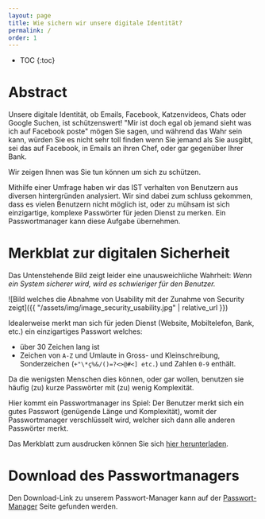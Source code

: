 ```yaml
---
layout: page
title: Wie sichern wir unsere digitale Identität?
permalink: /
order: 1
---
```

* TOC
{:toc}

# Abstract
Unsere digitale Identität, ob Emails, Facebook, Katzenvideos, Chats oder Google Suchen, ist schützenswert!
"Mir ist doch egal ob jemand sieht was ich auf Facebook poste" mögen Sie sagen, und während das Wahr sein kann, würden Sie es nicht sehr toll finden wenn Sie jemand als Sie ausgibt, sei das auf Facebook, in Emails an ihren Chef, oder gar gegenüber Ihrer Bank.

Wir zeigen Ihnen was Sie tun können um sich zu schützen.

Mithilfe einer Umfrage haben wir das IST verhalten von Benutzern aus diversen hintergründen analysiert. Wir sind dabei zum schluss gekommen, dass es vielen Benutzern nicht möglich ist, oder zu mühsam ist sich einzigartige, komplexe Passwörter für jeden Dienst zu merken. Ein Passwortmanager kann diese Aufgabe übernehmen.

# Merkblat zur digitalen Sicherheit
Das Untenstehende Bild zeigt leider eine unausweichliche Wahrheit: *Wenn ein System sicherer wird, wird es schwieriger für den Benutzer.*

![Bild welches die Abnahme von Usability mit der Zunahme von Security zeigt]({{ "/assets/img/image_security_usability.jpg" | relative_url }})

Idealerweise merkt man sich für jeden Dienst (Website, Mobiltelefon, Bank, etc.) ein einzigartiges Passwort welches:

 - über 30 Zeichen lang ist
 - Zeichen von `A-Z` und Umlaute in Gross- und Kleinschreibung, Sonderzeichen (`+"\*ç%&/()=?<>@#<] etc.`) und Zahlen `0-9` enthält.

Da die wenigsten Menschen dies können, oder gar wollen, benutzen sie häufig (zu) kurze Passwörter mit (zu) wenig Komplexität.

Hier kommt ein Passwortmanager ins Spiel: Der Benutzer merkt sich ein gutes Passwort (genügende Länge und Komplexität), womit der Passwortmanager verschlüsselt wird, welcher sich dann alle anderen Passwörter merkt.

Das Merkblatt zum ausdrucken können Sie sich [hier herunterladen](/passmanager/assets/pdf/merkblatt.pdf).

# Download des Passwortmanagers
Den Download-Link zu unserem Passwort-Manager kann auf der [Passwort-Manager](/passmanager/passwort-manager) Seite gefunden werden.
